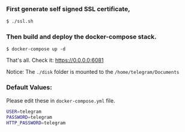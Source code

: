 ### First generate self signed SSL certificate,

```bash
$ ./ssl.sh
```
### Then build and deploy the docker-compose stack.

```
$ docker-compose up -d
```

That's all. Check it: https://0.0.0.0:6081

Notice: The `./disk` folder is mounted to the `/home/telegram/Documents` 

### Default Values:

Please edit these in `docker-compose.yml` file.

```bash
USER=telegram
PASSWORD=telegram
HTTP_PASSWORD=telegram  
```
